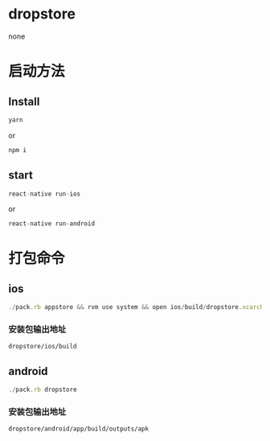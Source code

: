# dropstore
none
# 启动方法

## Install

```js
yarn 
```
or
```js
npm i 
```

## start

```js
react-native run-ios
```
or
```js
react-native run-android 
```
# 打包命令

## ios

```js
./pack.rb appstore && rvm use system && open ios/build/dropstore.xcarchive
```
### 安装包输出地址
`dropstore/ios/build`

## android

```js
./pack.rb dropstore
```
### 安装包输出地址
`dropstore/android/app/build/outputs/apk`

